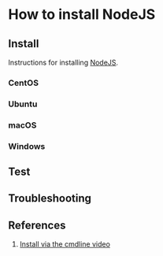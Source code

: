 # How to install NodeJS

## Install

Instructions for installing [NodeJS](https://nodejs.org).

### CentOS

### Ubuntu

### macOS

### Windows

## Test

## Troubleshooting

## References

1. [Install via the cmdline video](https://www.youtube.com/watch?v=C9gehlXhS6U)
